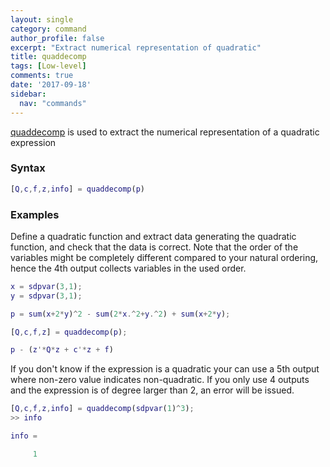 ```yaml
---
layout: single
category: command
author_profile: false
excerpt: "Extract numerical representation of quadratic"
title: quaddecomp
tags: [Low-level]
comments: true
date: '2017-09-18'
sidebar:
  nav: "commands"
---
```


[quaddecomp](/command/quaddecomp) is used to extract the numerical representation of a quadratic expression

### Syntax

````matlab
[Q,c,f,z,info] = quaddecomp(p)
````

### Examples

Define a quadratic function and extract data generating the quadratic function, and check that the data is correct. Note that the order of the variables might be completely different compared to your natural ordering, hence the 4th output collects variables in the used order.

````matlab
x = sdpvar(3,1);
y = sdpvar(3,1);

p = sum(x+2*y)^2 - sum(2*x.^2+y.^2) + sum(x+2*y);

[Q,c,f,z] = quaddecomp(p);

p - (z'*Q*z + c'*z + f)
````

If you don't know if the expression is a quadratic your can use a 5th output where non-zero value indicates non-quadratic. If you only use 4 outputs and the expression is of degree larger than 2, an error will be issued.

````matlab
[Q,c,f,z,info] = quaddecomp(sdpvar(1)^3);
>> info

info =

     1
````
